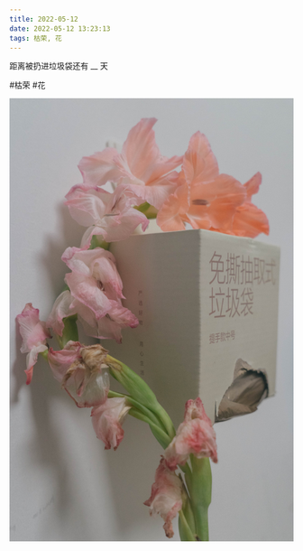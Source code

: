 ```yaml
---
title: 2022-05-12
date: 2022-05-12 13:23:13
tags: 枯荣, 花
---
```


<p id="p_i0"  >距离被扔进垃圾袋还有 __ 天</p>

#枯荣 #花

![](/assets/images/2022/05/6d88394c11140d4beee63417b616ef60.jpg)
